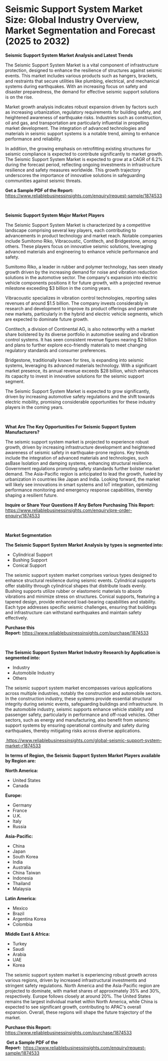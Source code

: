<p><h1>Seismic Support System Market Size: Global Industry Overview, Market Segmentation and Forecast (2025 to 2032)</h1></p><p><strong>Seismic Support System Market Analysis and Latest Trends</strong></p>
<p><p>The Seismic Support System Market is a vital component of infrastructure protection, designed to enhance the resilience of structures against seismic events. This market includes various products such as hangers, brackets, and restraints that secure utilities like plumbing, electrical, and mechanical systems during earthquakes. With an increasing focus on safety and disaster preparedness, the demand for effective seismic support solutions is on the rise.</p><p>Market growth analysis indicates robust expansion driven by factors such as increasing urbanization, regulatory requirements for building safety, and heightened awareness of earthquake risks. Industries such as construction, oil and gas, and transportation are particularly influential in propelling market development. The integration of advanced technologies and materials in seismic support systems is a notable trend, aiming to enhance performance and reliability.</p><p>In addition, the growing emphasis on retrofitting existing structures for seismic compliance is expected to contribute significantly to market growth. The Seismic Support System Market is expected to grow at a CAGR of 6.2% during the forecast period, reflecting ongoing investments in infrastructure resilience and safety measures worldwide. This growth trajectory underscores the importance of innovative solutions in safeguarding communities against seismic threats.</p></p>
<p><strong>Get a Sample PDF of the Report:&nbsp;</strong> <a href="https://www.reliablebusinessinsights.com/enquiry/request-sample/1874533?utm_campaign=3299&utm_medium=2&utm_source=Github&utm_content=ia&utm_term=12042025&utm_id=seismic-support-system">https://www.reliablebusinessinsights.com/enquiry/request-sample/1874533</a></p>
<p>&nbsp;</p>
<p><strong>Seismic Support System Major Market Players</strong></p>
<p><p>The Seismic Support System Market is characterized by a competitive landscape comprising several key players, each contributing to advancements in product technology and market reach. Notable companies include Sumitomo Riko, Vibracoustic, Contitech, and Bridgestone, among others. These players focus on innovative seismic solutions, leveraging advanced materials and engineering to enhance vehicle performance and safety.</p><p>Sumitomo Riko, a leader in rubber and polymer technology, has seen steady growth driven by the increasing demand for noise and vibration reduction solutions in the automotive sector. The company's expansion into electric vehicle components positions it for future growth, with a projected revenue milestone exceeding $3 billion in the coming years.</p><p>Vibracoustic specializes in vibration control technologies, reporting sales revenues of around $1.5 billion. The company invests considerably in research and development to improve its product offerings and penetrate new markets, particularly in the hybrid and electric vehicle segments, which are expected to dominate future growth.</p><p>Contitech, a division of Continental AG, is also noteworthy with a market share bolstered by its diverse portfolio in automotive sealing and vibration control systems. It has seen consistent revenue figures nearing $2 billion and plans to further explore eco-friendly materials to meet changing regulatory standards and consumer preferences.</p><p>Bridgestone, traditionally known for tires, is expanding into seismic systems, leveraging its advanced materials technology. With a significant market presence, its annual revenue exceeds $28 billion, which enhances its capacity to invest in innovative solutions for the seismic support segment.</p><p>The Seismic Support System Market is expected to grow significantly, driven by increasing automotive safety regulations and the shift towards electric mobility, promising considerable opportunities for these industry players in the coming years.</p></p>
<p>&nbsp;</p>
<p><strong>What Are The Key Opportunities For Seismic Support System Manufacturers?</strong></p>
<p><p>The seismic support system market is projected to experience robust growth, driven by increasing infrastructure development and heightened awareness of seismic safety in earthquake-prone regions. Key trends include the integration of advanced materials and technologies, such asBase Isolation and damping systems, enhancing structural resilience. Government regulations promoting safety standards further bolster market demand. The Asia-Pacific region is anticipated to lead the growth, fueled by urbanization in countries like Japan and India. Looking forward, the market will likely see innovations in smart systems and IoT integration, optimizing performance monitoring and emergency response capabilities, thereby shaping a resilient future.</p></p>
<p><strong>Inquire or Share Your Questions If Any Before Purchasing This Report:</strong> <a href="https://www.reliablebusinessinsights.com/enquiry/pre-order-enquiry/1874533?utm_campaign=3299&utm_medium=2&utm_source=Github&utm_content=ia&utm_term=12042025&utm_id=seismic-support-system">https://www.reliablebusinessinsights.com/enquiry/pre-order-enquiry/1874533</a></p>
<p>&nbsp;</p>
<p><strong>Market Segmentation</strong></p>
<p><strong>The Seismic Support System Market Analysis by types is segmented into:</strong></p>
<p><ul><li>Cylindrical Support</li><li>Bushing Support</li><li>Conical Support</li></ul></p>
<p><p>The seismic support system market comprises various types designed to enhance structural resilience during seismic events. Cylindrical supports offer stability through cylindrical shapes that distribute loads evenly. Bushing supports utilize rubber or elastomeric materials to absorb vibrations and minimize stress on structures. Conical supports, featuring a tapered design, provide enhanced load-bearing capabilities and stability. Each type addresses specific seismic challenges, ensuring that buildings and infrastructure can withstand earthquakes and maintain safety effectively.</p></p>
<p><strong>Purchase this Report:&nbsp;</strong><a href="https://www.reliablebusinessinsights.com/purchase/1874533?utm_campaign=3299&utm_medium=2&utm_source=Github&utm_content=ia&utm_term=12042025&utm_id=seismic-support-system">https://www.reliablebusinessinsights.com/purchase/1874533</a></p>
<p>&nbsp;</p>
<p><strong>The Seismic Support System Market Industry Research by Application is segmented into:</strong></p>
<p><ul><li>Industry</li><li>Automobile Industry</li><li>Others</li></ul></p>
<p><p>The seismic support system market encompasses various applications across multiple industries, notably the construction and automobile sectors. In the construction industry, these systems provide essential structural integrity during seismic events, safeguarding buildings and infrastructure. In the automobile industry, seismic supports enhance vehicle stability and passenger safety, particularly in performance and off-road vehicles. Other sectors, such as energy and manufacturing, also benefit from seismic support systems by ensuring operational continuity and safety during earthquakes, thereby mitigating risks across diverse applications.</p></p>
<p><a href="https://www.reliablebusinessinsights.com/global-seismic-support-system-market-r1874533?utm_campaign=3299&utm_medium=2&utm_source=Github&utm_content=ia&utm_term=12042025&utm_id=seismic-support-system">&nbsp;https://www.reliablebusinessinsights.com/global-seismic-support-system-market-r1874533</a></p>
<p><strong>In terms of Region, the Seismic Support System Market Players available by Region are:</strong></p>
<p>
    <p> <strong> North America: </strong>
        <ul>
            <li>United States</li>
            <li>Canada</li>
        </ul>
        </p> 
    <p> <strong> Europe: </strong>
        <ul>
            <li>Germany</li>
            <li>France</li>
            <li>U.K.</li>
            <li>Italy</li>
            <li>Russia</li>
        </ul>
        </p> 
    <p> <strong> Asia-Pacific: </strong>
        <ul>
            <li>China</li>
            <li>Japan</li>
            <li>South Korea</li>
            <li>India</li>
            <li>Australia</li>
            <li>China Taiwan</li>
            <li>Indonesia</li>
            <li>Thailand</li>
            <li>Malaysia</li>
        </ul>
        </p> 
    <p> <strong> Latin America: </strong>
        <ul>
            <li>Mexico</li>
            <li>Brazil</li>
            <li>Argentina Korea</li>
            <li>Colombia</li>
        </ul>
        </p> 
    <p> <strong> Middle East & Africa: </strong>
        <ul>
            <li>Turkey</li>
            <li>Saudi</li>
            <li>Arabia</li>
            <li>UAE</li>
            <li>Korea</li>
        </ul>
    </p>
    </p>
<p><p>The seismic support system market is experiencing robust growth across various regions, driven by increased infrastructural investments and stringent safety regulations. North America and the Asia-Pacific region are projected to dominate, with market shares of approximately 35% and 30%, respectively. Europe follows closely at around 20%. The United States remains the largest individual market within North America, while China is expected to see significant growth, contributing to APAC's overall expansion. Overall, these regions will shape the future trajectory of the market.</p></p>
<p><strong>Purchase this Report: </strong><a href="https://www.reliablebusinessinsights.com/purchase/1874533?utm_campaign=3299&utm_medium=2&utm_source=Github&utm_content=ia&utm_term=12042025&utm_id=seismic-support-system">https://www.reliablebusinessinsights.com/purchase/1874533</a></p>
<p>&nbsp;<strong>Get a Sample PDF of the Report:&nbsp;&nbsp;</strong><a href="https://www.reliablebusinessinsights.com/enquiry/request-sample/1874533?utm_campaign=3299&utm_medium=2&utm_source=Github&utm_content=ia&utm_term=12042025&utm_id=seismic-support-system">https://www.reliablebusinessinsights.com/enquiry/request-sample/1874533</a></p>
<p><strong></strong></p>
<p><p></p><p></p><p></p></p>
